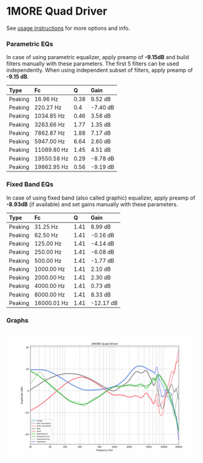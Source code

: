 # 1MORE Quad Driver
See [usage instructions](https://github.com/jaakkopasanen/AutoEq#usage) for more options and info.

### Parametric EQs
In case of using parametric equalizer, apply preamp of **-9.15dB** and build filters manually
with these parameters. The first 5 filters can be used independently.
When using independent subset of filters, apply preamp of **-9.15 dB**.

| Type    | Fc          |    Q | Gain     |
|:--------|:------------|:-----|:---------|
| Peaking | 16.96 Hz    | 0.38 | 9.52 dB  |
| Peaking | 220.27 Hz   | 0.4  | -7.40 dB |
| Peaking | 1034.85 Hz  | 0.46 | 3.58 dB  |
| Peaking | 3263.66 Hz  | 1.77 | 1.35 dB  |
| Peaking | 7862.87 Hz  | 1.88 | 7.17 dB  |
| Peaking | 5947.00 Hz  | 6.64 | 2.60 dB  |
| Peaking | 11089.80 Hz | 1.45 | 4.51 dB  |
| Peaking | 19550.58 Hz | 0.29 | -8.78 dB |
| Peaking | 19862.95 Hz | 0.56 | -9.19 dB |

### Fixed Band EQs
In case of using fixed band (also called graphic) equalizer, apply preamp of **-8.93dB**
(if available) and set gains manually with these parameters.

| Type    | Fc          |    Q | Gain      |
|:--------|:------------|:-----|:----------|
| Peaking | 31.25 Hz    | 1.41 | 8.99 dB   |
| Peaking | 62.50 Hz    | 1.41 | -0.16 dB  |
| Peaking | 125.00 Hz   | 1.41 | -4.14 dB  |
| Peaking | 250.00 Hz   | 1.41 | -6.08 dB  |
| Peaking | 500.00 Hz   | 1.41 | -1.77 dB  |
| Peaking | 1000.00 Hz  | 1.41 | 2.10 dB   |
| Peaking | 2000.00 Hz  | 1.41 | 2.30 dB   |
| Peaking | 4000.00 Hz  | 1.41 | 0.73 dB   |
| Peaking | 8000.00 Hz  | 1.41 | 8.33 dB   |
| Peaking | 16000.01 Hz | 1.41 | -12.17 dB |

### Graphs
![](./1MORE%20Quad%20Driver.png)